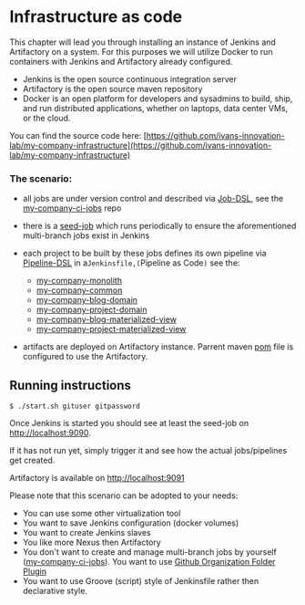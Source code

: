 # Infrastructure as code

This chapter will lead you through installing an instance of Jenkins and Artifactory on a system. For this purposes we will utilize Docker to run containers with Jenkins and Artifactory already configured.

* Jenkins is the open source continuous integration server
* Artifactory is the open source maven repository
* Docker is an open platform for developers and sysadmins to build, ship, and run distributed applications, whether on laptops, data center VMs, or the cloud.

You can find the source code here: [https://github.com/ivans-innovation-lab/my-company-infrastructure](https://github.com/ivans-innovation-lab/my-company-infrastructure)

### The scenario:

* all jobs are under version control and described via [Job-DSL](https://github.com/jenkinsci/job-dsl-plugin/wiki), see the [my-company-ci-jobs](https://github.com/ivans-innovation-lab/my-company-ci-jobs) repo
* there is a [seed-job](https://github.com/ivans-innovation-lab/my-company-infrastructure/blob/master/seedJob.xml) which runs periodically to ensure the aforementioned multi-branch jobs exist in Jenkins
* each project to be built by these jobs defines its own pipeline via [Pipeline-DSL](https://jenkins.io/doc/book/pipeline/syntax/) in a`Jenkinsfile,(`Pipeline as Code`)` see the:

  * [my-company-monolith](https://github.com/ivans-innovation-lab/my-company-monolith)
  * [my-company-common](https://github.com/ivans-innovation-lab/my-company-common)
  * [my-company-blog-domain](https://github.com/ivans-innovation-lab/my-company-blog-domain)
  * [my-company-project-domain](https://github.com/ivans-innovation-lab/my-company-project-domain)
  * [my-company-blog-materialized-view](https://github.com/ivans-innovation-lab/my-company-blog-materialized-view)
  * [my-company-project-materialized-view](https://github.com/ivans-innovation-lab/my-company-project-materialized-view)

* artifacts are deployed on Artifactory instance. Parrent maven [pom](https://github.com/ivans-innovation-lab/my-company-common/blob/master/pom.xml) file is configured to use the Artifactory.

## Running instructions

```
$ ./start.sh gituser gitpassword
```

Once Jenkins is started you should see at least the seed-job on [http://localhost:9090](http://localhost:9090/).

If it has not run yet, simply trigger it and see how the actual jobs/pipelines get created.

Artifactory is available on [http://localhost:9091](http://localhost:9091/)

Please note that this scenario can be adopted to your needs:

* You can use some other virtualization tool
* You want to save Jenkins configuration \(docker volumes\)
* You want to create Jenkins slaves
* You like more Nexus then Artifactory
* You don't want to create and manage multi-branch jobs by yourself \([my-company-ci-jobs](https://github.com/ivans-innovation-lab/my-company-ci-jobs)\). You want to use [Github Organization Folder Plugin](https://github.com/jenkinsci/github-organization-folder-plugin)
* You want to use Groove \(script\) style of Jenkinsfile rather then declarative style.




